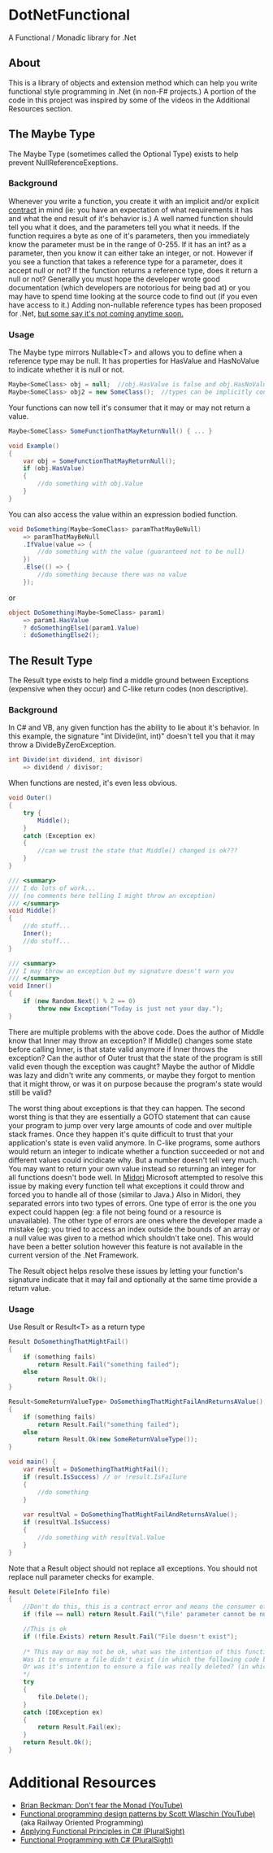 # DotNetFunctional
A Functional / Monadic library for .Net

## About
This is a library of objects and extension method which can help you write functional style programming in .Net (in non-F# projects.) A portion of the code in this project was inspired by some of the videos in the Additional Resources section.

## The Maybe Type
The Maybe Type (sometimes called the Optional Type) exists to help prevent NullReferenceExeptions.

### Background
Whenever you write a function, you create it with an implicit and/or explicit [contract](https://msdn.microsoft.com/en-us/library/dd264808%28v=vs.110%29.aspx) in mind (ie: you have an expectation of what requirements it has and what the end result of it's behavior is.) A well named function should tell you what it does, and the parameters tell you what it needs. If the function requires a byte as one of it's parameters, then you immediately know the parameter must be in the range of 0-255. If it has an int? as a parameter, then you know it can either take an integer, or not. However if you see a function that takes a reference type for a parameter, does it accept null or not? If the function returns a reference type, does it return a null or not? Generally you must hope the developer wrote good documentation (which developers are notorious for being bad at) or you may have to spend time looking at the source code to find out (if you even have access to it.) Adding non-nullable reference types has been proposed for .Net, [but some say it's not coming anytime soon.](http://twistedoakstudios.com/blog/Post330_non-nullable-types-vs-c-fixing-the-billion-dollar-mistake)

### Usage
The Maybe type mirrors Nullable&lt;T&gt; and allows you to define when a reference type may be null. It has properties for HasValue and HasNoValue to indicate whether it is null or not.
```csharp
Maybe<SomeClass> obj = null;  //obj.HasValue is false and obj.HasNoValue is true.
Maybe<SomeClass> obj2 = new SomeClass();  //types can be implicitly converted to their Maybe type.
```
Your functions can now tell it's consumer that it may or may not return a value.
```csharp
Maybe<SomeClass> SomeFunctionThatMayReturnNull() { ... }

void Example()
{
    var obj = SomeFunctionThatMayReturnNull();
    if (obj.HasValue)
    {
        //do something with obj.Value
    }
}
```
You can also access the value within an expression bodied function.
```csharp
void DoSomething(Maybe<SomeClass> paramThatMayBeNull)
    => paramThatMayBeNull
    .IfValue(value => {
        //do something with the value (guaranteed not to be null)
    })
    .Else(() => {
        //do something because there was no value
    });
```
or
```csharp
object DoSomething(Maybe<SomeClass> param1)
    => param1.HasValue
    ? doSomethingElse1(param1.Value)
    : doSomethingElse2();
```
## The Result Type
The Result type exists to help find a middle ground between Exceptions (expensive when they occur) and C-like return codes (non descriptive).

### Background
In C# and VB, any given function has the ability to lie about it's behavior. In this example, the signature "int Divide(int, int)" doesn't tell you that it may throw a DivideByZeroException.
```csharp
int Divide(int dividend, int divisor)
    => dividend / divisor;
```
When functions are nested, it's even less obvious.
```csharp
void Outer() 
{
    try {
        Middle();     
    }
    catch (Exception ex)
    {
        //can we trust the state that Middle() changed is ok???
    }
}

/// <summary>
/// I do lots of work...
/// (no comments here telling I might throw an exception)
/// </summary>
void Middle()
{
    //do stuff...
    Inner(); 
    //do stuff...
}

/// <summary>
/// I may throw an exception but my signature doesn't warn you
/// </summary>
void Inner() 
{ 
    if (new Random.Next() % 2 == 0)
        throw new Exception("Today is just not your day.");
}
```
There are multiple problems with the above code. Does the author of Middle know that Inner may throw an exception? If Middle() changes some state before calling Inner, is that state valid anymore if Inner throws the exception? Can the author of Outer trust that the state of the program is still valid even though the exception was caught? Maybe the author of Middle was lazy and didn't write any comments, or maybe they forgot to mention that it might throw, or was it on purpose because the program's state would still be valid?

The worst thing about exceptions is that they can happen. The second worst thing is that they are essentially a GOTO statement that can cause your program to jump over very large amounts of code and over multiple stack frames. Once they happen it's quite difficult to trust that your application's state is even valid anymore. In C-like programs, some authors would return an integer to indicate whether a function succeeded or not and different values could incidicate why. But a number doesn't tell very much. You may want to return your own value instead so returning an integer for all functions doesn't bode well. In [Midori](http://joeduffyblog.com/2016/02/07/the-error-model/#bugs-abandonment-assertions-and-contracts) Microsoft attempted to resolve this issue by making every function tell what exceptions it could throw and forced you to handle all of those (similar to Java.) Also in Midori, they separated errors into two types of errors. One type of error is the one you expect could happen (eg: a file not being found or a resource is unavailable). The other type of errors are ones where the developer made a mistake (eg: you tried to access an index outside the bounds of an array or a null value was given to a method which shouldn't take one). This would have been a better solution however this feature is not available in the current version of the .Net Framework.

The Result object helps resolve these issues by letting your function's signature indicate that it may fail and optionally at the same time provide a return value.

### Usage
Use Result or Result&lt;T&gt; as a return type
```csharp
Result DoSomethingThatMightFail() 
{
    if (something fails)
        return Result.Fail("something failed");
    else
        return Result.Ok();
}

Result<SomeReturnValueType> DoSomethingThatMightFailAndReturnsAValue() 
{ 
    if (something fails)
        return Result.Fail("something failed");
    else
        return Result.Ok(new SomeReturnValueType());
}

void main() {
    var result = DoSomethingThatMightFail();
    if (result.IsSuccess) // or !result.IsFailure
    {
        //do something
    }
    
    var resultVal = DoSomethingThatMightFailAndReturnsAValue();
    if (resultVal.IsSuccess)
    {
        //do something with resultVal.Value
    }
}
```
Note that a Result object should not replace all exceptions. You should not replace null parameter checks for example.
```csharp
Result Delete(FileInfo file)
{
    //Don't do this, this is a contract error and means the consumer of this method used it incorrectly.
    if (file == null) return Result.Fail("\file' parameter cannot be null");

    //This is ok
    if (!file.Exists) return Result.Fail("File doesn't exist");
    
    /* This may or may not be ok, what was the intention of this function?
	Was it to ensure a file didn't exist (in which the following code block is ok)
	Or was it's intention to ensure a file was really deleted? (in which the following code block is not ok)
    */
    try
    {
        file.Delete();
    }
    catch (IOException ex)
    {
        return Result.Fail(ex);
    }
    return Result.Ok();
}
```




# Additional Resources
* [Brian Beckman: Don't fear the Monad (YouTube)](https://www.youtube.com/watch?v=ZhuHCtR3xq8)
* [Functional programming design patterns by Scott Wlaschin (YouTube)](https://www.youtube.com/watch?v=E8I19uA-wGY) (aka Railway Oriented Programming)
* [Applying Functional Principles in C# (PluralSight)](https://www.pluralsight.com/courses/csharp-applying-functional-principles)
* [Functional Programming with C# (PluralSight)](https://www.pluralsight.com/courses/functional-programming-csharp)
